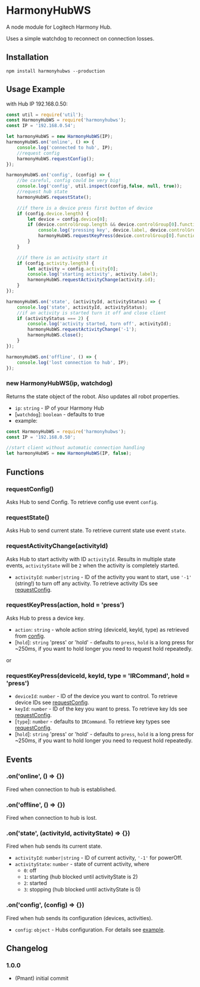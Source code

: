 # HarmonyHubWS
A node module for Logitech Harmony Hub.

Uses a simple watchdog to reconnect on connection losses.

## Installation
```npm install harmonyhubws --production```

<a name="example"></a>
## Usage Example
with Hub IP 192.168.0.50:
```Javascript
const util = require('util');
const HarmonyHubWS = require('harmonyhubws');
const IP = '192.168.0.54';

let harmonyHubWS = new HarmonyHubWS(IP);
harmonyHubWS.on('online', () => {
    console.log('connected to hub', IP);
    //request config
    harmonyHubWS.requestConfig();
});

harmonyHubWS.on('config', (config) => {
    //be careful, config could be very big!
    console.log('config', util.inspect(config,false, null, true));
    //request hub state
    harmonyHubWS.requestState();

    //if there is a device press first button of device
    if (config.device.length) {
        let device = config.device[0];
        if (device.controlGroup.length && device.controlGroup[0].function.length) {
            console.log('pressing key', device.label, device.controlGroup[0].function[0].label);
            harmonyHubWS.requestKeyPress(device.controlGroup[0].function[0].action);
        }
    }

    //if there is an activity start it
    if (config.activity.length) {
        let activity = config.activity[0];
        console.log('starting activity', activity.label);
        harmonyHubWS.requestActivityChange(activity.id);
    }
});

harmonyHubWS.on('state', (activityId, activityStatus) => {
    console.log('state', activityId, activityStatus);
    //if an activity is started turn it off and close client
    if (activityStatus === 2) {
        console.log('activity started, turn off', activityId);
        harmonyHubWS.requestActivityChange('-1');
        harmonyHubWS.close();
    }
});

harmonyHubWS.on('offline', () => {
    console.log('lost connection to hub', IP);
});
```

<a name="harmonyHubWS"></a>
### new HarmonyHubWS(ip, watchdog)
Returns the state object of the robot. Also updates all robot properties.
* `ip`: `string` - IP of your Harmony Hub
* [`watchdog`]: `boolean` - defaults to true
* example:
 ```Javascript
const HarmonyHubWS = require('harmonyhubws');
const IP = '192.168.0.50';

//start client without automatic connection handling
let harmonyHubWS = new HarmonyHubWS(IP, false);
```

## Functions
<a name="requestConfig"></a>
### requestConfig()
Asks Hub to send Config. To retrieve config use event `config`.

<a name="requestState"></a>
### requestState()
Asks Hub to send current state. To retrieve current state use event `state`.

<a name="requestActivityChange"></a>
### requestActivityChange(activityId)
Asks Hub to start activity with ID `activityId`. Results in multiple state events, `activityState` will be `2` when the activity is completely started.
* `activityId`: `number|string` - ID of the activity you want to start, use `'-1'` (string!) to turn off any activity. To retrieve activity IDs see [requestConfig](#requestConfig).

<a name="requestKeyPress"></a>
### requestKeyPress(action, hold = 'press')
Asks Hub to press a device key. 
* `action`: `string` - whole action string (deviceId, keyId, type) as retrieved from [config](#requestConfig).
* [`hold`]: `string` 'press' or 'hold' - defaults to `press`, `hold` is a long press for ~250ms, if you want to hold longer you need to request hold repeatedly.

or 

### requestKeyPress(deviceId, keyId, type = 'IRCommand', hold = 'press')
* `deviceId`: `number` - ID of the device you want to control. To retrieve device IDs see [requestConfig](#requestConfig).
* `keyId`: `number` - ID of the key you want to press. To retrieve key Ids see [requestConfig](#requestConfig).
* [`type`]: `number` - defaults to `IRCommand`. To retrieve key types see [requestConfig](#requestConfig).
* [`hold`]: `string` 'press' or 'hold' - defaults to `press`, `hold` is a long press for ~250ms, if you want to hold longer you need to request hold repeatedly.

## Events
<a name="online"></a>
### .on('online', () => {})
Fired when connection to hub is established.

<a name="offline"></a>
### .on('offline', () => {})
Fired when connection to hub is lost.

<a name="state"></a>
### .on('state', (activityId, activityState) => {})
Fired when hub sends its current state. 
* `activityId`: `number|string` - ID of current activity, `'-1'` for powerOff.
* `activityState`: `number` - state of current activity, where 
    * `0`: off
    * `1`: starting (hub blocked until activityState is 2)
    * `2`: started  
    * `3`: stopping (hub blocked until activityState is 0)

<a name="config"></a>
### .on('config', (config) => {})
Fired when hub sends its configuration (devices, activities). 
* `config`: `object` - Hubs configuration. For details see [example](#harmonyHubWS).

## Changelog
### 1.0.0
* (Pmant) initial commit

